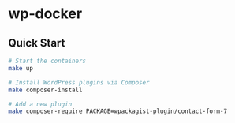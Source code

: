 # wp-docker

## Quick Start

```bash
# Start the containers
make up

# Install WordPress plugins via Composer
make composer-install

# Add a new plugin
make composer-require PACKAGE=wpackagist-plugin/contact-form-7
```

